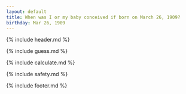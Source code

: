 ```yaml
---
layout: default
title: When was I or my baby conceived if born on March 26, 1909?
birthday: Mar 26, 1909
---
```


{% include header.md %}

{% include guess.md %}

{% include calculate.md %}

{% include safety.md %}

{% include footer.md %}



